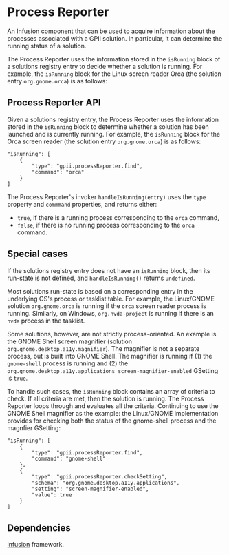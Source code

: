# Process Reporter

An Infusion component that can be used to acquire information about the processes associated with a GPII solution. In
particular, it can determine the running status of a solution.

The Process Reporter uses the information stored in the `isRunning` block of a solutions registry entry to decide
whether a solution is running.  For example, the `isRunning` block for the Linux screen reader Orca (the solution entry
`org.gnome.orca`) is as follows:

## Process Reporter API

Given a solutions registry entry, the Process Reporter uses the information stored in the `isRunning` block to determine
whether a solution has been launched and is currently running.  For example, the `isRunning` block for the Orca screen
reader (the solution entry `org.gnome.orca`) is as follows:

```snippet
"isRunning": [
    {
        "type": "gpii.processReporter.find",
        "command": "orca"
    }
]
```

The Process Reporter's invoker `handleIsRunning(entry)` uses the `type` property and `commmand` properties, and returns
either:

- `true`, if there is a running process corresponding to the `orca` command,
- `false`, if there is no running process corresponding to the `orca` command.

## Special cases

If the solutions registry entry does not have an `isRunning` block, then its run-state is not defined, and
`handleIsRunning()` returns `undefined`.

Most solutions run-state is based on a corresponding entry in the underlying OS's process or tasklist table.  For
example, the Linux/GNOME solution `org.gnome.orca` is running if the `orca` screen reader process is running.
Similarly, on Windows, `org.nvda-project` is running if there is an `nvda` process in the tasklist.

Some solutions, however, are not strictly process-oriented.  An example is the GNOME Shell screen magnifier (solution
`org.gnome.desktop.a11y.magnifier`).  The magnifier is not a separate process, but is built into GNOME Shell.  The
magnifier is running if (1) the `gnome-shell` process is running and (2) the `org.gnome.desktop.a11y.applications
screen-magnifier-enabled` GSetting is `true`.

To handle such cases, the `isRunning` block contains an array of criteria to check.  If all criteria are met, then the
solution is running.  The Process Reporter loops through and evaluates all the criteria.  Continuing to use the GNOME
Shell magnifier as the example: the Linux/GNOME implementation provides for checking both the status of the gnome-shell
process and the magnfier GSetting:

```snippet
"isRunning": [
    {
        "type": "gpii.processReporter.find",
        "command": "gnome-shell"
    },
    {
        "type": "gpii.processReporter.checkSetting",
        "schema": "org.gnome.desktop.a11y.applications",
        "setting": "screen-magnifier-enabled",
        "value": true
    }
]
```

## Dependencies

[infusion](https://github.com/fluid-project/infusion) framework.
